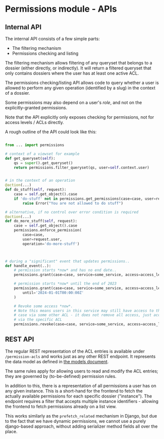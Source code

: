 # Permissions module - APIs

## Internal API

The internal API consists of a few simple parts:

* The filtering mechanism
* Permissions checking and listing

The filtering mechanism allows filtering of any queryset that belongs to
a dossier (either directly, or indirectly). It will return a filtered queryset
that only contains dossiers where the user has at least one active ACL.

The permissions checking/listing API allows code to query whether a
user is allowed to perform any given operation (identified by a slug)
in the context of a dossier.

Some permissions may also depend on a user's *role*, and not on the
explicitly-granted permissions.

Note that the API explicitly only exposes checking for permissions, not for
access levels / ACLs directly.

A rough outline of the API could look like this:

```python

from ... import permissions

# context of a viewset for example
def get_queryset(self):
    qs = super().get_queryset()
    return permissions.filter_queryset(qs, user=self.context.user)


# in the context of an operation
@action(...)
def do_stuff(self, request):
    case = self.get_object().case
    if 'do-stuff' not in permissions.get_permissions(case=case, user=request.user):
        raise Error("You are not allowed to do stuff")

# alternative, if no control over error condition is required
@action(...)
def do_more_stuff(self, request):
    case = self.get_object().case
    permissions.enforce_permission(
        case=case,
        user=request.user,
        operation='do-more-stuff')



# during a "significant" event that updates permissions..
def handle_event(..):
    # permission starts *now* and has no end date..
    permissions.grant(case=case, service=some_service, access=access_level_foo)

    # permission starts *now* until the end of 2023
    permissions.grant(case=case, service=some_service, access=access_level_foo,
        until='2024-01-01T00:00:00Z'
    )

    # Revoke some access *now*.
    # Note this means users in this service may still have access to the
    # case via some other ACL - it does not remove all access, just access granted
    # via the specific ACL
    permissions.revoke(case=case, service=some_service, access=access_level_foo)
```


## REST API

The regular REST representation of the ACL entries is available under `/permission-acls`
and works just as any other REST endpoint. It represents the data model as defined
in [the models document](./data_model.md).

The same rules apply for allowing users to read and  modify the ACL entries;
they are governed by (to-be-defined) permission rules.

In addition to this, there is a representation of all permissions a user has on any
given instance. This is a short-hand for the frontend to fetch the actually available
permissions for each specific dossier ("instance"). The endpoint requires a filter
that accepts multiple instance identifiers - allowing the frontend to fetch permissions
already on a list view.

This works similarly as the `prefetch_related` mechanism in Django, but due to the fact
that we have dynamic permissions, we cannot use a purely django-based approach, without
adding serializer method fields all over the place.
